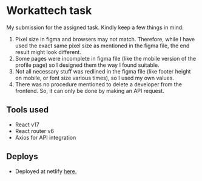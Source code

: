 # Workattech task

My submission for the assigned task. Kindly keep a few things in mind:

1. Pixel size in figma and browsers may not match. Therefore, while I have used the exact same pixel size as mentioned in the figma file, the end result might look different.
1. Some pages were incomplete in figma file (like the mobile version of the profile page) so I designed them the way I found suitable.
1. Not all necessary stuff was redlined in the figma file (like footer height on mobile, or font size various times), so I used my own values.
1. There was no procedure mentioned to delete a developer from the frontend. So, it can only be done by making an API request.

## Tools used
- React v17
- React router v6
- Axios for API integration

## Deploys
- Deployed at netlify [here.](https://sc-workattech-task.netlify.app/)